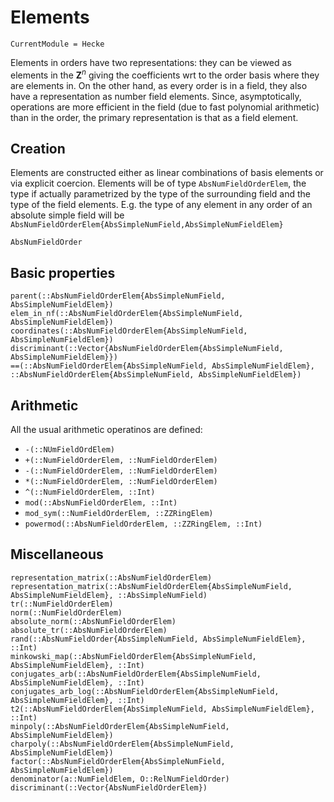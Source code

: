 # Elements
```@meta
CurrentModule = Hecke
```


Elements in orders have two representations: they can be viewed as
elements in the $\mathbf Z^n$ giving the coefficients wrt to the order basis
where they are elements in. On the other hand, as every order is
in a field, they also have a representation as number field elements.
Since, asymptotically, operations are more efficient in the
field (due to fast polynomial arithmetic) than in the order, the primary
representation is that as a field element.

## Creation

Elements are constructed either as linear combinations of basis elements
or via explicit coercion. Elements will be of type `AbsNumFieldOrderElem`,
the type if actually parametrized by the type of the surrounding field and
the type of the field elements. E.g. the type of any element in any
order of an absolute simple field will be
`AbsNumFieldOrderElem{AbsSimpleNumField,AbsSimpleNumFieldElem}`


```@docs
AbsNumFieldOrder
```

## Basic properties

```@docs
parent(::AbsNumFieldOrderElem{AbsSimpleNumField, AbsSimpleNumFieldElem})
elem_in_nf(::AbsNumFieldOrderElem{AbsSimpleNumField, AbsSimpleNumFieldElem})
coordinates(::AbsNumFieldOrderElem{AbsSimpleNumField, AbsSimpleNumFieldElem})
discriminant(::Vector{AbsNumFieldOrderElem{AbsSimpleNumField, AbsSimpleNumFieldElem}})
==(::AbsNumFieldOrderElem{AbsSimpleNumField, AbsSimpleNumFieldElem}, ::AbsNumFieldOrderElem{AbsSimpleNumField, AbsSimpleNumFieldElem})
```

## Arithmetic

All the usual arithmetic operatinos are defined:

- `-(::NUmFieldOrdElem)`
- `+(::NumFieldOrderElem, ::NumFieldOrderElem)`
- `-(::NumFieldOrderElem, ::NumFieldOrderElem)`
- `*(::NumFieldOrderElem, ::NumFieldOrderElem)`
- `^(::NumFieldOrderElem, ::Int)`
- `mod(::AbsNumFieldOrderElem, ::Int)`
- `mod_sym(::NumFieldOrderElem, ::ZZRingElem)`
- `powermod(::AbsNumFieldOrderElem, ::ZZRingElem, ::Int)`

## Miscellaneous

```@docs
representation_matrix(::AbsNumFieldOrderElem)
representation_matrix(::AbsNumFieldOrderElem{AbsSimpleNumField, AbsSimpleNumFieldElem}, ::AbsSimpleNumField)
tr(::NumFieldOrderElem)
norm(::NumFieldOrderElem)
absolute_norm(::AbsNumFieldOrderElem)
absolute_tr(::AbsNumFieldOrderElem)
rand(::AbsNumFieldOrder{AbsSimpleNumField, AbsSimpleNumFieldElem}, ::Int)
minkowski_map(::AbsNumFieldOrderElem{AbsSimpleNumField, AbsSimpleNumFieldElem}, ::Int)
conjugates_arb(::AbsNumFieldOrderElem{AbsSimpleNumField, AbsSimpleNumFieldElem}, ::Int)
conjugates_arb_log(::AbsNumFieldOrderElem{AbsSimpleNumField, AbsSimpleNumFieldElem}, ::Int)
t2(::AbsNumFieldOrderElem{AbsSimpleNumField, AbsSimpleNumFieldElem}, ::Int)
minpoly(::AbsNumFieldOrderElem{AbsSimpleNumField, AbsSimpleNumFieldElem})
charpoly(::AbsNumFieldOrderElem{AbsSimpleNumField, AbsSimpleNumFieldElem})
factor(::AbsNumFieldOrderElem{AbsSimpleNumField, AbsSimpleNumFieldElem})
denominator(a::NumFieldElem, O::RelNumFieldOrder)
discriminant(::Vector{AbsNumFieldOrderElem})
```

